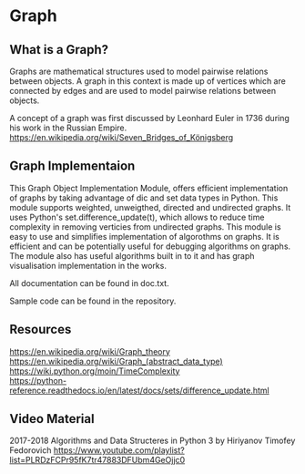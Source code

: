 # Graph
## What is a Graph?
Graphs are mathematical structures used to model pairwise relations between objects. A graph in this context is made up of 
vertices which are connected by edges and are used to model pairwise relations between objects.

A concept of a graph was first discussed by Leonhard Euler in 1736 during his work in the Russian Empire.
https://en.wikipedia.org/wiki/Seven_Bridges_of_Königsberg

## Graph Implementaion
This Graph Object Implementation Module, offers efficient implementation of graphs by taking advantage of dic and set data
types in Python. This module supports weighted, unweigthed, directed and undirected graphs. It uses Python's set.difference_update(t), which allows to reduce time complexity in removing verticies from undirected graphs. This module is
easy to use and simplifies implementation of algorothms on graphs. It is efficient and can be potentially useful for debugging algorithms 
on graphs. The module also has useful algorithms built in to it and has graph visualisation implementation in the works.

All documentation can be found in doc.txt.

Sample code can be found in the repository. 

## Resources
https://en.wikipedia.org/wiki/Graph_theory
https://en.wikipedia.org/wiki/Graph_(abstract_data_type)  
https://wiki.python.org/moin/TimeComplexity  
https://python-reference.readthedocs.io/en/latest/docs/sets/difference_update.html

## Video Material
2017-2018 Algorithms and Data Structeres in Python 3 by Hiriyanov Timofey Fedorovich
https://www.youtube.com/playlist?list=PLRDzFCPr95fK7tr47883DFUbm4GeOjjc0
